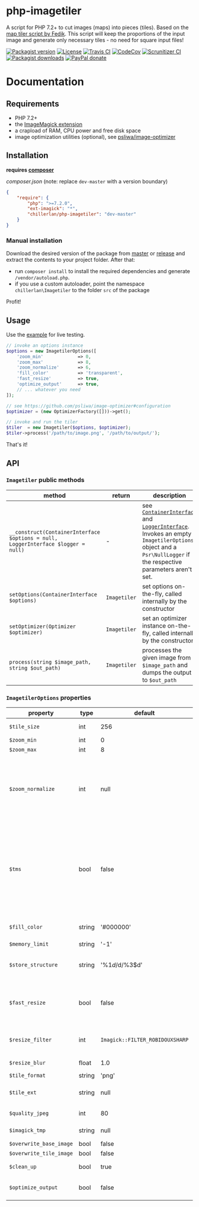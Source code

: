 # php-imagetiler

A script for PHP 7.2+ to cut images (maps) into pieces (tiles). Based on the [map tiler script by Fedik](https://github.com/Fedik/php-maptiler).
This script will keep the proportions of the input image and generate only necessary tiles - no need for square input files!

[![Packagist version][packagist-badge]][packagist]
[![License][license-badge]][license]
[![Travis CI][travis-badge]][travis]
[![CodeCov][coverage-badge]][coverage]
[![Scrunitizer CI][scrutinizer-badge]][scrutinizer]
[![Packagist downloads][downloads-badge]][downloads]
[![PayPal donate][donate-badge]][donate]

[packagist-badge]: https://img.shields.io/packagist/v/chillerlan/php-imagetiler.svg?style=flat-square
[packagist]: https://packagist.org/packages/chillerlan/php-imagetiler
[license-badge]: https://img.shields.io/github/license/chillerlan/php-imagetiler.svg?style=flat-square
[license]: https://github.com/chillerlan/php-imagetiler/blob/master/LICENSE
[travis-badge]: https://img.shields.io/travis/chillerlan/php-imagetiler.svg?style=flat-square
[travis]: https://travis-ci.org/chillerlan/php-imagetiler
[coverage-badge]: https://img.shields.io/codecov/c/github/chillerlan/php-imagetiler.svg?style=flat-square
[coverage]: https://codecov.io/github/chillerlan/php-imagetiler
[scrutinizer-badge]: https://img.shields.io/scrutinizer/g/chillerlan/php-imagetiler.svg?style=flat-square
[scrutinizer]: https://scrutinizer-ci.com/g/chillerlan/php-imagetiler
[gemnasium-badge]: https://img.shields.io/gemnasium/chillerlan/php-imagetiler.svg?style=flat-square
[gemnasium]: https://gemnasium.com/github.com/chillerlan/php-imagetiler
[downloads-badge]: https://img.shields.io/packagist/dt/chillerlan/php-imagetiler.svg?style=flat-square
[downloads]: https://packagist.org/packages/chillerlan/php-imagetiler/stats
[donate-badge]: https://img.shields.io/badge/donate-paypal-ff33aa.svg?style=flat-square
[donate]: https://www.paypal.com/cgi-bin/webscr?cmd=_s-xclick&hosted_button_id=WLYUNAT9ZTJZ4

# Documentation

## Requirements
- PHP 7.2+
- the [ImageMagick extension](https://www.imagemagick.org)
- a crapload of RAM, CPU power and free disk space
- image optimization utilities (optional), see [psliwa/image-optimizer](https://github.com/psliwa/image-optimizer#supported-optimizers)

## Installation
**requires [composer](https://getcomposer.org)**

*composer.json* (note: replace `dev-master` with a version boundary)
```json
{
	"require": {
		"php": ">=7.2.0",
		"ext-imagick": "*",
		"chillerlan/php-imagetiler": "dev-master"
	}
}
```

### Manual installation
Download the desired version of the package from [master](https://github.com/chillerlan/php-imagetiler/archive/master.zip) or
[release](https://github.com/chillerlan/php-imagetiler/releases) and extract the contents to your project folder.  After that:
- run `composer install` to install the required dependencies and generate `/vendor/autoload.php`.
- if you use a custom autoloader, point the namespace `chillerlan\Imagetiler` to the folder `src` of the package

Profit!

## Usage
Use the [example](https://github.com/chillerlan/php-imagetiler/blob/master/examples/imagetiler.php) for live testing.
```php
// invoke an options instance
$options = new ImagetilerOptions([
	'zoom_min'             => 0,
	'zoom_max'             => 8,
	'zoom_normalize'       => 6,
	'fill_color'           => 'transparent',
	'fast_resize'          => true,
	'optimize_output'      => true,
	// ... whatever you need
]);

// see https://github.com/psliwa/image-optimizer#configuration
$optimizer = (new OptimizerFactory([]))->get();

// invoke and run the tiler
$tiler  = new Imagetiler($options, $optimizer);
$tiler->process('/path/to/image.png', '/path/to/output/');
```

That's it!

## API

### `Imagetiler` public methods
method | return | description
------ | ------ | -----------
`__construct(ContainerInterface $options = null, LoggerInterface $logger = null)` | - | see [`ContainerInterface`](https://github.com/chillerlan/php-traits/blob/master/src/ContainerInterface.php) and [`LoggerInterface`](https://github.com/php-fig/log). Invokes an empty `ImagetilerOptions` object and a `Psr\NullLogger` if the respective parameters aren't set.
`setOptions(ContainerInterface $options)` | `Imagetiler` | set options on-the-fly, called internally by the constructor
`setOptimizer(Optimizer $optimizer)` | `Imagetiler` | set an optimizer instance on-the-fly, called internally by the constructor
`process(string $image_path, string $out_path)` | `Imagetiler` | processes the given image from `$image_path` and dumps the output to `$out_path`

### `ImagetilerOptions` properties
property | type | default | allowed | description
-------- | ---- | ------- | ------- | -----------
`$tile_size` | int | 256 | positive int | width/height of a single tile
`$zoom_min` | int | 0 | positive int | minimum zoom level
`$zoom_max` | int | 8 | positive int | maximum zoom level
`$zoom_normalize` | int | null | positive int | this zoom level represents the size of the original image. zoom levels higher than this will be upscaled, which may take some time and resources depending on the size of the input image.
`$tms` | bool | false | * | if set to true - the origin will be set to bottom left, +y upwards, according to [Tile Map Service Specification](http://wiki.osgeo.org/wiki/Tile_Map_Service_Specification#TileMap_Diagram), otherwise the origin is on the top left, +y downwards, like described by the [Google Maps specification](https://developers.google.com/maps/documentation/javascript/coordinates#tile-coordinates)
`$fill_color` | string | '#000000' | * | the fill color for leftover space, can be transparent for png
`$memory_limit` | string | '-1' | * | see [php.ini settings](https://secure.php.net/manual/ini.core.php#ini.memory-limit)
`$store_structure` | string | '%1$d/%2$d/%3$d' | * | storage structure - can be anything. %1$d = zoom, %2$d = x, %3$d = y. see [sprintf()](https://secure.php.net/manual/function.sprintf.php)
`$fast_resize` | bool | false | * | determines whether to use fast `Imagick::scaleImage()` (true) or slow `Imagick::resizeImage()` (false)
`$resize_filter` | int | `Imagick::FILTER_ROBIDOUXSHARP` | `Imagick::FILTER_*` | see `Imagick::resizeImage()` and [Imagick filter constants](https://secure.php.net/manual/imagick.constants.php)
`$resize_blur` | float | 1.0 | positive float | see `Imagick::resizeImage()`
`$tile_format` | string | 'png' | png, jpg | see [Imagick formats](http://www.imagemagick.org/script/formats.php)
`$tile_ext` | string | null | * | tile image extension - autodetected from format if none given.
`$quality_jpeg` | int | 80 | 0-100 | quality of the saved image in jpeg format
`$imagick_tmp` | string | null | * | ImageMagick tmp folder
`$overwrite_base_image` | bool | false | * | 
`$overwrite_tile_image` | bool | false | * | 
`$clean_up` | bool | true | * | whether or not to delete temp images
`$optimize_output` | bool | false | * | enable image optimization (requires `Optimizer` instance)
